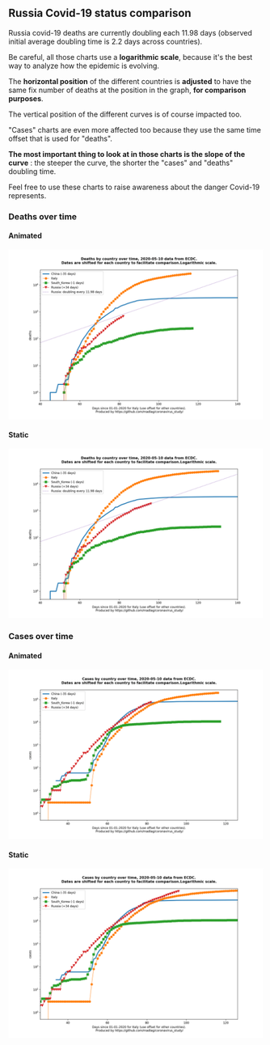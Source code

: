## Russia Covid-19 status comparison 

Russia covid-19 deaths are currently doubling each 11.98 days (observed initial average doubling time is 2.2 days across countries).



Be careful, all those charts use a **logarithmic scale**, because it's the best way to analyze how the epidemic is evolving.
 
The **horizontal position** of the different countries is **adjusted** to have the same fix number of deaths at the position in the graph, **for comparison purposes**.

The vertical position of the different curves is of course impacted too.

"Cases" charts are even more affected too because they use the same time offset that is used for "deaths".

**The most important thing to look at in those charts is the slope of the curve** : the steeper the curve, the shorter the "cases" and "deaths" doubling time.

Feel free to use these charts to raise awareness about the danger Covid-19 represents. 


 
### Deaths over time
 
#### Animated
![Russia covid-19 deaths animated chart](https://raw.githubusercontent.com/madlag/coronavirus_study/master/notebooks/graphs/2020-05-10/countries/Russia/2020-05-10_Russia_deaths.gif "Russia covid-19 deaths animated chart")   
 
#### Static
![Russia covid-19 deaths static chart](https://raw.githubusercontent.com/madlag/coronavirus_study/master/notebooks/graphs/2020-05-10/countries/Russia/2020-05-10_Russia_deaths.png "Russia covid-19 deaths static chart")   

 
### Cases over time
 
#### Animated
![Russia covid-19 cases animated chart](https://raw.githubusercontent.com/madlag/coronavirus_study/master/notebooks/graphs/2020-05-10/countries/Russia/2020-05-10_Russia_cases.gif "Russia covid-19 cases animated chart")   
 
#### Static
![Russia covid-19 cases static chart](https://raw.githubusercontent.com/madlag/coronavirus_study/master/notebooks/graphs/2020-05-10/countries/Russia/2020-05-10_Russia_cases.png "Russia covid-19 cases static chart")   

